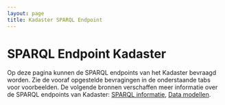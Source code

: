 ```yaml
---
layout: page
title: Kadaster SPARQL Endpoint
---
```


<head>
  <link href="https://yasgui.triply.cc/yasgui-pro.min.css" rel="stylesheet" type="text/css" />
  <script src="https://yasgui.triply.cc/yasgui-pro.min.js"></script>
  <style>
    .tabContextButton {
      display: none;
    }
    .yasgui .autocompleteWrapper {
      margin-left: 0;
    }
  </style>
</head>
<body>
  <h1>SPARQL Endpoint Kadaster</h1>
  <p>Op deze pagina kunnen de SPARQL endpoints van het Kadaster bevraagd worden.  Zie de vooraf opgestelde bevragingen in de onderstaande tabs voor voorbeelden.  De volgende bronnen verschaffen meer informatie over de SPARQL endpoints van Kadaster: <a href="/developer/sparql">SPARQL informatie</a>, <a href="https://kadaster.wvr.io/kg-kadaster/home">Data modellen</a>.</p>
  <br>
  <div id="yasgui"></div>
  <script src="./config.js"></script>
</body>
